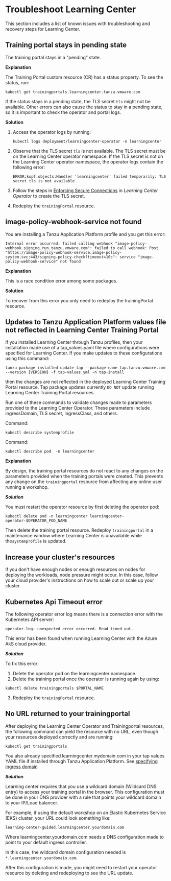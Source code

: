 # Troubleshoot Learning Center

This section includes a list of known issues with troubleshooting and recovery steps
for Learning Center.

## <a id="training-portal-pending"></a>Training portal stays in pending state

The training portal stays in a "pending" state. 

**Explanation**

The Training Portal custom resource (CR) has a status property. To see the status, run:

```console
kubectl get trainingportals.learningcenter.tanzu.vmware.com
```

If the status stays in a pending state, the TLS secret `tls` might not be available. Other errors can also cause the status to stay in a pending state, so it is important to check the operator and portal logs.

**Solution**

1. Access the operator logs by running:

    ```console
    kubectl logs deployment/learningcenter-operator -n learningcenter
    ```

2. Observe that the TLS secret `tls` is not available. The TLS secret must be on the Learning
    Center operator namespace. If the TLS secret is not on the Learning Center operator namespace,
    the operator logs contain the following error:

    ```console
    ERROR:kopf.objects:Handler 'learningcenter' failed temporarily: TLS secret tls is not available
    ```

3. Follow the steps in
    [Enforcing Secure Connections](getting-started/learning-center-operator.html#enforce-secure-connect)
    in _Learning Center Operator_ to create the TLS secret.

4. Redeploy the `trainingPortal` resource.

## <a id="img-pol-wbhk-srvc-nt-fnd"></a>image-policy-webhook-service not found

You are installing a Tanzu Application Platform profile and you get this error:

```console
Internal error occurred: failed calling webhook "image-policy-webhook.signing.run.tanzu.vmware.com": failed to call webhook: Post "https://image-policy-webhook-service.image-policy-system.svc:443/signing-policy-check?timeout=10s": service "image-policy-webhook-service" not found
```

**Explanation**

This is a race condition error among some packages.

**Solution**

To recover from this error you only need to redeploy the trainingPortal resource.

## <a id='cannot-update-parameters'></a>Updates to Tanzu Application Platform values file not reflected in Learning Center Training Portal

If you installed Learning Center through Tanzu profiles, then your installation made use of a tap_values.yaml file where configurations were specified for Learning Center. If you make updates to these configurations using this command:

```
tanzu package installed update tap --package-name tap.tanzu.vmware.com --version {VERSION} -f tap-values.yml -n tap-install
```

then the changes are not reflected in the deployed Learning Center Training Portal resource. Tap package updates currently `DO NOT` update running Learning Center Training Portal resources.

Run one of these commands to validate changes made to parameters provided to the Learning
Center Operator. These parameters include ingressDomain, TLS secret, ingressClass, and others.

Command:

```console
kubectl describe systemprofile
```

Command:

```console
kubectl describe pod  -n learningcenter
```

**Explanation**

By design, the training portal resources do not react to any changes on the parameters provided
when the training portals were created. This prevents any change on the `trainingportal` resource
from affecting any online user running a workshop.

***Solution***

You must restart the operator resource by first deleting the operator pod:

```
kubectl delete pod -n learningcenter learningcenter-operator-$OPERATOR_POD_NAME
```

Then delete the training portal resource. Redeploy `trainingportal` in a maintenance window where Learning Center is unavailable while the`systemprofile` is updated.


## <a id="increase-cluster-rsrcs"></a>Increase your cluster's resources

If you don't have enough nodes or enough resources on nodes for deploying the workloads, node pressure might occur.
In this case, follow your cloud provider's instructions on how to scale out or scale up your cluster.

## <a id="kub-api-timeout"></a>Kubernetes Api Timeout error

The following operator error log means there is a connection error with the Kubernetes API server:

```
operator-log: unexpected error occurred. Read timed out.
```

This error has been found when running Learning Center with the Azure AkS cloud provider.

***Solution***

To fix this error:

1. Delete the operator pod on the learningcenter namespace.
2. Delete the training portal once the operator is running again by using:

```
kubectl delete trainingportals $PORTAL_NAME
```

3. Redeploy the `trainingPortal` resource.

## <a id="missing-training-portal-url"></a>No URL returned to your trainingportal

After deploying the Learning Center Operator and Trainingportal resources, the following command can yield the resource with no URL, even though your resources deployed correctly and are running:

```
kubectl get trainingportals
```

You also already specified learningcenter.mydomain.com in your tap values YAML file if installed through Tanzu Application Platform. See [specifying ingress domain](./getting-started/learning-center-operator.md#ingress-domain)

***Solution***

Learning center requires that you use a wildcard domain (Wildcard DNS entry) to access your training portal in the browser. This configuration must be done in your DNS provider with a rule that points your wildcard domain to your IP/Load balancer.

For example, if using the default workshop on an Elastic Kubernetes Service (EKS) cluster, your URL could look something like:

`learning-center-guided.learningcenter.yourdomain.com`

Where learningcenter.yourdomain.com needs a DNS configuration made to point to your default ingress controller. 

In this case, the wildcard domain configuration needed is `*.learningcenter.yourdomain.com`.

After this configuration is made, you might need to restart your operator resource by deleting and redeploying to see the URL update.
